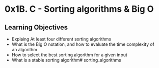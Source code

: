# 0x1B. C - Sorting algorithms & Big O

## Learning Objectives

- Explaing At least four different sorting algorithms
- What is the Big O notation, and how to evaluate the time complexity of an algorithm
- How to select the best sorting algorithm for a given input
- What is a stable sorting algorithm# sorting_algorithms
